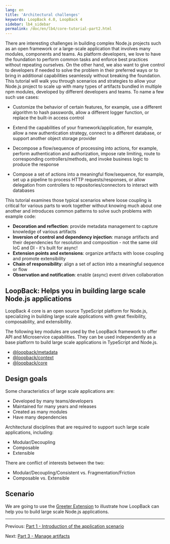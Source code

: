 ```yaml
---
lang: en
title: 'Architectural challenges'
keywords: LoopBack 4.0, LoopBack 4
sidebar: lb4_sidebar
permalink: /doc/en/lb4/core-tutorial-part2.html
---
```


There are interesting challenges in building complex Node.js projects such as an
open framework or a large-scale application that involves many modules,
components and teams. As platform developers, we love to have the foundation to
perform common tasks and enforce best practices without repeating ourselves. On
the other hand, we also want to give control to developers if needed to solve
the problem in their preferred ways or to bring in additional capabilities
seamlessly without breaking the foundation. This tutorial will walk you through
scenarios and strategies to allow your Node.js project to scale up with many
types of artifacts bundled in multiple npm modules, developed by different
developers and teams. To name a few such use cases:

- Customize the behavior of certain features, for example, use a different
  algorithm to hash passwords, allow a different logger function, or replace the
  built-in access control

- Extend the capabilities of your framework/application, for example, allow a
  new authentication strategy, connect to a different database, or support
  another object storage provider

- Decompose a flow/sequence of processing into actions, for example, perform
  authentication and authorization, impose rate limiting, route to corresponding
  controllers/methods, and invoke business logic to produce the response

- Compose a set of actions into a meaningful flow/sequence, for example, set up
  a pipeline to process HTTP requests/responses, or allow delegation from
  controllers to repositories/connectors to interact with databases

This tutorial examines those typical scenarios where loose coupling is critical
for various parts to work together without knowing much about one another and
introduces common patterns to solve such problems with example code:

- **Decoration and reflection**: provide metadata management to capture
  knowledge of various artifacts
- **Inversion of control and dependency injection**: manage artifacts and their
  dependencies for resolution and composition - not the same old IoC and DI -
  it's built for async!
- **Extension points and extensions**: organize artifacts with loose coupling
  and promote extensibility
- **Chain of responsibility**: align a set of action into a meaningful sequence
  or flow
- **Observation and notification**: enable (async) event driven collaboration

## LoopBack: Helps you in building large scale Node.js applications

LoopBack 4 core is an open source TypeScript platform for Node.js, specializing
in building large scale applications with great flexibility, composability, and
extensibility.

The following key modules are used by the LoopBack framework to offer API and
Microservice capabilities. They can be used independently as a base platform to
build large scale applications in TypeScript and Node.js.

- [@loopback/metadata](https://www.npmjs.com/package/@loopback/metadata)
- [@loopback/context](https://www.npmjs.com/package/@loopback/context)
- [@loopback/core](https://www.npmjs.com/package/@loopback/core)

## Design goals

Some characteristics of large scale applications are:

- Developed by many teams/developers
- Maintained for many years and releases
- Created as many modules
- Have many dependencies

Architectural disciplines that are required to support such large scale
applications, including:

- Modular/Decoupling
- Composable
- Extensible

There are conflict of interests between the two:

- Modular/Decoupling/Consistent vs. Fragmentation/Friction
- Composable vs. Extensible

## Scenario

We are going to use the
[Greeter Extension](https://github.com/strongloop/loopback-next/tree/master/examples/greeter-extension)
to illustrate how LoopBack can help you to build large scale Node.js
applications.

---

Previous:
[Part 1 - Introduction of the application scenario](./1-introduction.md)

Next: [Part 3 - Manage artifacts](./3-context-in-action.md)
